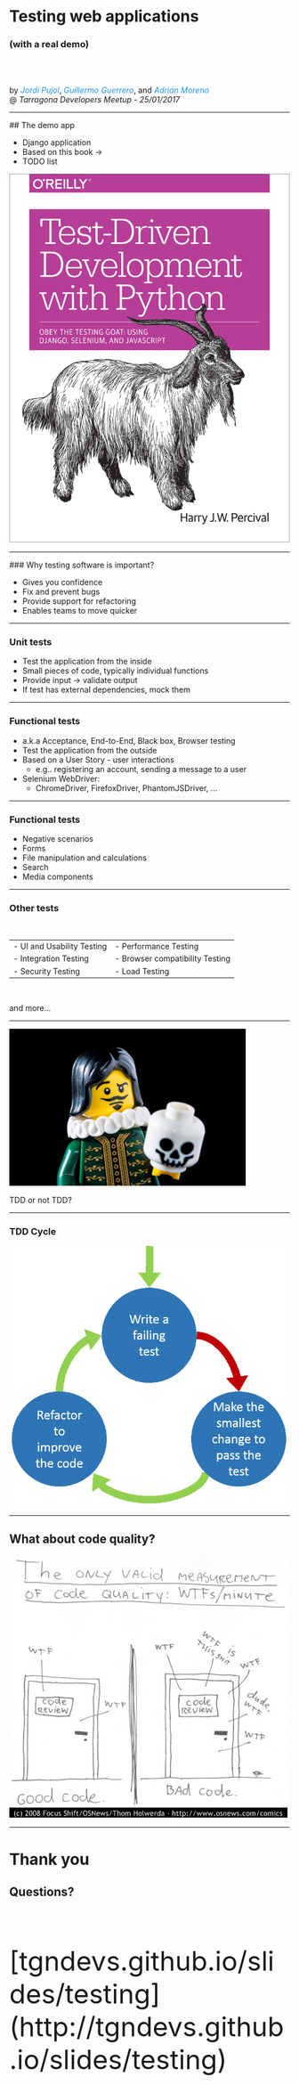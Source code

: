 # Testing web applications

### (with a real demo)

<br><br>

by <font color="#2196F3">*Jordi Pujol*</font>, <font color="#2196F3">*Guillermo Guerrero*</font>, and <font color="#2196F3">*Adrián Moreno*</font>
<br>
@ *Tarragona Developers Meetup - 25/01/2017*

---

<!-- .slide: class="two-floating-elements" -->

## The demo app

* Django application
* Based on this book ->
* TODO list

![book](img/book.jpg)

---

### Why testing software is important?

* Gives you confidence
* Fix and prevent bugs
* Provide support for refactoring
* Enables teams to move quicker

----

### Unit tests

* Test the application from the inside
* Small pieces of code, typically individual functions
* Provide input -> validate output
* If test has external dependencies, mock them

----

### Functional tests

* a.k.a Acceptance, End-to-End, Black box, Browser testing
* Test the application from the outside
* Based on a User Story - user interactions
  * e.g.. registering an account, sending a message to a user
* Selenium WebDriver:
  * ChromeDriver, FirefoxDriver, PhantomJSDriver, ...

----

### Functional tests

* Negative scenarios
* Forms
* File manipulation and calculations
* Search
* Media components

----

### Other tests

<br>

<table>
  <tr>
    <td>- UI and Usability Testing</td>
    <td>- Performance Testing</td>
  </tr>
  <tr>
    <td>- Integration Testing</td>
    <td>- Browser compatibility Testing</td>
  </tr>
  <tr>
    <td>- Security Testing</td>
    <td>- Load Testing</td>
  </tr>
</table>

<br>

and more...


----

![TDD](img/Hamlet.jpg)

TDD or not TDD?

----

### TDD Cycle

![tdd-cycle](img/tdd-cycle.png)

---

## What about code quality?

![WTFm](img/wtfm.jpg)

---

# Thank you

## Questions?

<br><br><br>

<font size="22">
[tgndevs.github.io/slides/testing](http://tgndevs.github.io/slides/testing)
</font>
